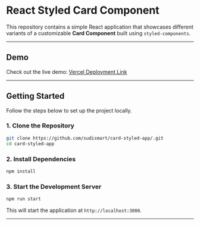 # **React Styled Card Component**

This repository contains a simple React application that showcases different variants of a customizable **Card Component** built using `styled-components`.

---

## **Demo**

Check out the live demo: [Vercel Deployment Link](https://your-vercel-app.vercel.app)

---

## **Getting Started**

Follow the steps below to set up the project locally.

### **1. Clone the Repository**
```bash
git clone https://github.com/sudismart/card-styled-app/.git
cd card-styled-app
```

### **2. Install Dependencies**
```bash
npm install
```

### **3. Start the Development Server**
```bash
npm run start
```

This will start the application at `http://localhost:3000`.

---
